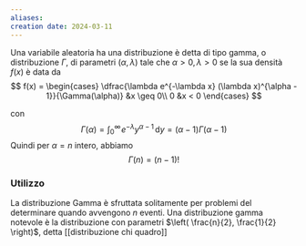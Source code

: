 ```yaml
---
aliases: 
creation date: 2024-03-11
---
```


Una variabile aleatoria ha una distribuzione è detta di tipo gamma, o distribuzione $\Gamma$, di parametri $(\alpha, \lambda)$ tale che $\alpha > 0, \lambda > 0$ se la sua densità $f(x)$ è data da
$$ f(x) = \begin{cases}
\dfrac{\lambda e^{-\lambda x} (\lambda x)^{\alpha - 1}}{\Gamma(\alpha)} &x \geq 0\\ 
0 &x < 0
\end{cases} $$

con
$$\Gamma(\alpha) = \int _{0}^\infty \! e^{-\lambda}y^{\alpha - 1} \, \mathrm{d}y = (\alpha - 1)\Gamma(\alpha-1) $$
Quindi per $\alpha = n$ intero, abbiamo
$$ \Gamma(n) = (n-1)! $$


### Utilizzo
La distribuzione Gamma è sfruttata solitamente per problemi del determinare quando avvengono $n$ eventi. Una distribuzione gamma notevole è la distribuzione con parametri $\left( \frac{n}{2}, \frac{1}{2} \right)$, detta [[distribuzione chi quadro]]